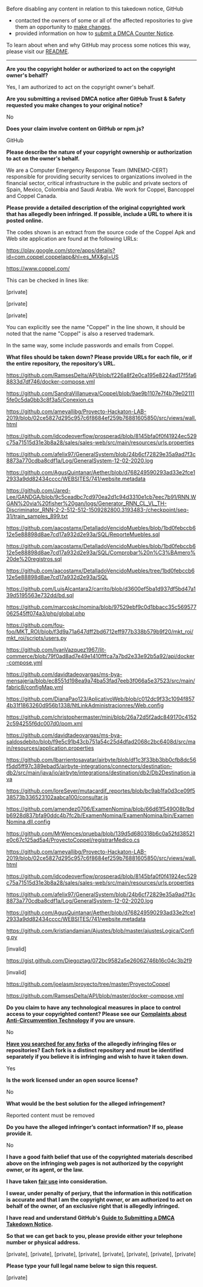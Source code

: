 Before disabling any content in relation to this takedown notice, GitHub
- contacted the owners of some or all of the affected repositories to give them an opportunity to [make changes](https://docs.github.com/en/github/site-policy/dmca-takedown-policy#a-how-does-this-actually-work).
- provided information on how to [submit a DMCA Counter Notice](https://docs.github.com/en/articles/guide-to-submitting-a-dmca-counter-notice).

To learn about when and why GitHub may process some notices this way, please visit our [README](https://github.com/github/dmca/blob/master/README.md#anatomy-of-a-takedown-notice).

---

**Are you the copyright holder or authorized to act on the copyright owner's behalf?**

Yes, I am authorized to act on the copyright owner's behalf.

**Are you submitting a revised DMCA notice after GitHub Trust & Safety requested you make changes to your original notice?**

No

**Does your claim involve content on GitHub or npm.js?**

GitHub

**Please describe the nature of your copyright ownership or authorization to act on the owner's behalf.**

We are a Computer Emergency Response Team (MNEMO-CERT) responsible for providing security services to organizations involved in the financial sector, critical infrastructure in the public and private sectors of Spain, Mexico, Colombia and Saudi Arabia. We work for Coppel, Bancoppel and Coppel Canada.

**Please provide a detailed description of the original copyrighted work that has allegedly been infringed. If possible, include a URL to where it is posted online.**

The codes shown is an extract from the source code of the Coppel Apk and Web site application are found at the following URLs:

https://play.google.com/store/apps/details?id=com.coppel.coppelapp&hl=es_MX&gl=US

https://www.coppel.com/

This can be checked in lines like:

[private]

[private]

[private]

You can explicitly see the name "Coppel" in the line shown, it should be noted that the name "Coppel" is also a reserved trademark.

In the same way, some include passwords and emails from Coppel.

**What files should be taken down? Please provide URLs for each file, or if the entire repository, the repository’s URL.**

https://github.com/RamsesDelta/API/blob/f226a8f2e0ca195e8224ad17f5fa68833d7df746/docker-compose.yml

https://github.com/SandraVillanueva/Coppel/blob/9ae9b1107e7f4b79e021115fe0c5da0bb3c8f3a5/Conexion.cs

https://github.com/ameyallibg/Proyecto-Hackaton-LAB-2019/blob/02ce5827d295c957c6f8684ef259b76881605850/src/views/wall.html

https://github.com/idcodeoverflow/prosperad/blob/8145bfa0f0f41924ec529c75a71515d31e3b8a28/sales/sales-web/src/main/resources/urls.properties

https://github.com/afelix97/GeneralSystem/blob/24b6cf72829e35a9ad7f3c8873a770cdba8cdf1a/Log/GeneralSystem-12-02-2020.log

https://github.com/AgusQuintanar/Aether/blob/d768249590293ad33e2fce12933a9dd82434cccc/WEBSITES/741/website.metadata

https://github.com/Jared-Lee/GANDGA/blob/9c5ceadbc7cd970ea2d1c94d3310e1cb7eec7b91/RNN.WGAN%20via%20fisher%20gan/logs/Generator_RNN_CL_VL_TH-Discriminator_RNN-2-2-512-512-1509282800.3193483-/checkpoint/seq-31/train_samples_899.txt

https://github.com/aacostamx/DetalladoVencidoMuebles/blob/1bd0febccb612e5e88898d8ae7cd17a932d2e93a/SQL/ReporteMuebles.sql

https://github.com/aacostamx/DetalladoVencidoMuebles/blob/1bd0febccb612e5e88898d8ae7cd17a932d2e93a/SQL/Comprobar%20n%C3%BAmero%20de%20registros.sql

https://github.com/aacostamx/DetalladoVencidoMuebles/tree/1bd0febccb612e5e88898d8ae7cd17a932d2e93a/SQL

https://github.com/LuisAlcantara2/carrito/blob/d3600ef5ba1d937df5bd47a139d5195563e732dd/bd.sql

https://github.com/marcoskc/nomina/blob/97529ebf9c0d1bbacc35c569577062545ff074a3/php/global.php

https://github.com/fou-foo/MKT_ROI/blob/f3d9a71a647dff2bd6712eff977b338b579b9f20/mkt_roi/mkt_roi/scripts/users.py

https://github.com/IvanVazquez1967/lit-commerce/blob/79f0ad8ad7e49e1410fffca7a7bd2e33e92b5a92/api/docker-compose.yml

https://github.com/davidtadeovargas/ms-bya-mensajeria/blob/ec8551d198ea9a74ba53fad7eeb3f066a5e37523/src/main/fabric8/configMap.yml

https://github.com/DianaPao123/AplicativoWeb/blob/c012dc9f33c1094f8574b31f1863260d956b1338/NtLinkAdministracionres/Web.config

https://github.com/christophermaster/mini/blob/26a72d5f2adc849170c41522c594255f6dc007d0/pom.xml

https://github.com/davidtadeovargas/ms-bya-saldosdebito/blob/f9e5c91b43cb751a54c25d4dfad2068c2bc6408d/src/main/resources/application.properties

https://github.com/lbarrientosavatar/airbyte/blob/df1c3f33bb3bb0cfb8dc56f5dd5ff97c389ebad5/airbyte-integrations/connectors/destination-db2/src/main/java/io/airbyte/integrations/destination/db2/Db2Destination.java

https://github.com/loreSeyer/mutacardif_reportes/blob/bc9ab1fa0d3ce09f538573b336523102aabca100/consultar.js

https://github.com/amendez0706/ExamenNomina/blob/66d61f549008b1bdb6928d837bfa90ddc4b7fc2b/ExamenNomina/ExamenNomina/bin/ExamenNomina.dll.config

https://github.com/MrWences/prueba/blob/139d5d680318b6c0a52fd38521e0c67c125ad5a4/ProyectoCoppel/registrarMedico.cs

https://github.com/ameyallibg/Proyecto-Hackaton-LAB-2019/blob/02ce5827d295c957c6f8684ef259b76881605850/src/views/wall.html

https://github.com/idcodeoverflow/prosperad/blob/8145bfa0f0f41924ec529c75a71515d31e3b8a28/sales/sales-web/src/main/resources/urls.properties

https://github.com/afelix97/GeneralSystem/blob/24b6cf72829e35a9ad7f3c8873a770cdba8cdf1a/Log/GeneralSystem-12-02-2020.log

https://github.com/AgusQuintanar/Aether/blob/d768249590293ad33e2fce12933a9dd82434cccc/WEBSITES/741/website.metadata

https://github.com/kristiandamian/Ajustes/blob/master/ajustesLogica/Config.py

[invalid]

https://gist.github.com/Diegoztag/072bc9582a5e26062746b16c04c3b2f9

[invalid]

https://github.com/joelasm/proyecto/tree/master/ProyectoCoppel

https://github.com/RamsesDelta/API/blob/master/docker-compose.yml

**Do you claim to have any technological measures in place to control access to your copyrighted content? Please see our <a href="https://docs.github.com/articles/guide-to-submitting-a-dmca-takedown-notice#complaints-about-anti-circumvention-technology">Complaints about Anti-Circumvention Technology</a> if you are unsure.**

No

**<a href="https://docs.github.com/articles/dmca-takedown-policy#b-what-about-forks-or-whats-a-fork">Have you searched for any forks</a> of the allegedly infringing files or repositories? Each fork is a distinct repository and must be identified separately if you believe it is infringing and wish to have it taken down.**

Yes

**Is the work licensed under an open source license?**

No

**What would be the best solution for the alleged infringement?**

Reported content must be removed

**Do you have the alleged infringer’s contact information? If so, please provide it.**

No

**I have a good faith belief that use of the copyrighted materials described above on the infringing web pages is not authorized by the copyright owner, or its agent, or the law.**

**I have taken <a href="https://www.lumendatabase.org/topics/22">fair use</a> into consideration.**

**I swear, under penalty of perjury, that the information in this notification is accurate and that I am the copyright owner, or am authorized to act on behalf of the owner, of an exclusive right that is allegedly infringed.**

**I have read and understand GitHub's <a href="https://docs.github.com/articles/guide-to-submitting-a-dmca-takedown-notice/">Guide to Submitting a DMCA Takedown Notice</a>.**

**So that we can get back to you, please provide either your telephone number or physical address.**

[private], [private], [private], [private], [private], [private], [private], [private]

**Please type your full legal name below to sign this request.**

[private]
